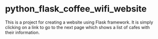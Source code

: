 # python_flask_coffee_wifi_website
This is a project for creating a website using Flask framework.
It is simply clicking on a link to go to the next page which shows a list of
cafes with their information.
